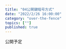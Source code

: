 ```yaml
---
title: "04公開鍵暗号方式"
date: "2022/2/26 16:00:00"
category: "over-the-fence"
topics: [""]
published: true
---
```


公開予定